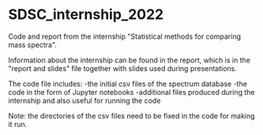 # SDSC_internship_2022
Code and report from the internship "Statistical methods for comparing mass spectra".

Information about the internship can be found in the report, which is in the "report and slides" file together with slides used during presentations.

The code file includes:
-the initial csv files of the spectrum database
-the code in the form of Jupyter notebooks
-additional files produced during the internship and also useful for running the code

Note: the directories of the csv files need to be fixed in the code for making it run.
